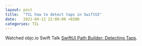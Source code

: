 ```yaml
---
layout: post
title:  "TIL how to detect taps in SwiftUI"
date:   2021-04-12 22:00:00 +0200
categories: TIL
---
```

Watched objc.io Swift Talk [SwiftUI Path Builder: Detecting Taps](https://talk.objc.io/episodes/S01E244-swiftui-path-builder-detecting-taps).
